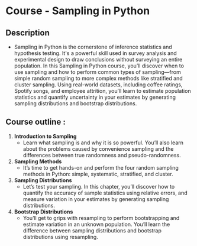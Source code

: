 # Course - Sampling in Python

## Description
  * Sampling in Python is the cornerstone of inference statistics and hypothesis testing. It's a powerful skill used in survey analysis and experimental design to draw conclusions without surveying an entire population. In this Sampling in Python course, you’ll discover when to use sampling and how to perform common types of sampling—from simple random sampling to more complex methods like stratified and cluster sampling. Using real-world datasets, including coffee ratings, Spotify songs, and employee attrition, you’ll learn to estimate population statistics and quantify uncertainty in your estimates by generating sampling distributions and bootstrap distributions.

## **Course outline** : 
  1. **Introduction to Sampling**
     * Learn what sampling is and why it is so powerful. You’ll also learn about the problems caused by convenience sampling and the differences between true randomness and pseudo-randomness.
  3. **Sampling Methods**
     * It’s time to get hands-on and perform the four random sampling methods in Python: simple, systematic, stratified, and cluster.
  5. **Sampling Distributions**
     * Let’s test your sampling. In this chapter, you’ll discover how to quantify the accuracy of sample statistics using relative errors, and measure variation in your estimates by generating sampling distributions.
  7. **Bootstrap Distributions**
     * You’ll get to grips with resampling to perform bootstrapping and estimate variation in an unknown population. You’ll learn the difference between sampling distributions and bootstrap distributions using resampling.
